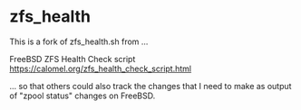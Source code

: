 # zfs_health

This is a fork of zfs_health.sh from ...

FreeBSD ZFS Health Check script
https://calomel.org/zfs_health_check_script.html

... so that others could also track the changes that I need to make as output of "zpool status" changes on FreeBSD.
